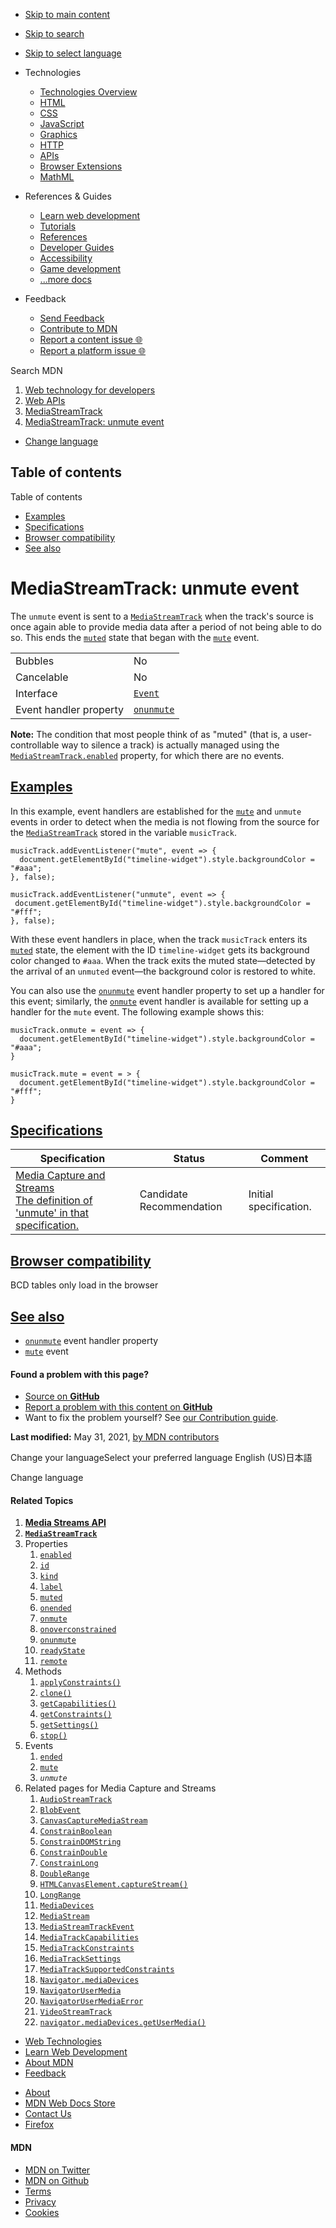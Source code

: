 -   <a href="#content" id="skip-main">Skip to main content</a>
-   <a href="#main-q" id="skip-search">Skip to search</a>
-   <a href="#select-language" id="skip-select-language">Skip to select language</a>

-   Technologies
    -   [Technologies Overview](https://developer.mozilla.org/en-US/docs/Web)
    -   [HTML](https://developer.mozilla.org/en-US/docs/Web/HTML)
    -   [CSS](https://developer.mozilla.org/en-US/docs/Web/CSS)
    -   [JavaScript](https://developer.mozilla.org/en-US/docs/Web/JavaScript)
    -   [Graphics](https://developer.mozilla.org/en-US/docs/Web/Guide/Graphics)
    -   [HTTP](https://developer.mozilla.org/en-US/docs/Web/HTTP)
    -   [APIs](https://developer.mozilla.org/en-US/docs/Web/API)
    -   [Browser Extensions](https://developer.mozilla.org/en-US/docs/Mozilla/Add-ons/WebExtensions)
    -   [MathML](https://developer.mozilla.org/en-US/docs/Web/MathML)
-   References & Guides
    -   [Learn web development](https://developer.mozilla.org/en-US/docs/Learn)
    -   [Tutorials](https://developer.mozilla.org/en-US/docs/Web/Tutorials)
    -   [References](https://developer.mozilla.org/en-US/docs/Web/Reference)
    -   [Developer Guides](https://developer.mozilla.org/en-US/docs/Web/Guide)
    -   [Accessibility](https://developer.mozilla.org/en-US/docs/Web/Accessibility)
    -   [Game development](https://developer.mozilla.org/en-US/docs/Games)
    -   [...more docs](https://developer.mozilla.org/en-US/docs/Web)
-   Feedback
    -   [Send Feedback](https://developer.mozilla.org/en-US/docs/MDN/Contribute/Feedback)
    -   [Contribute to MDN](https://developer.mozilla.org/en-US/docs/MDN/Contribute)
    -   [Report a content issue 🌐](https://github.com/mdn/content/issues/new)
    -   [Report a platform issue 🌐](https://github.com/mdn/yari/issues/new)

Search MDN

1.  <a href="https://developer.mozilla.org/en-US/docs/Web" class="breadcrumb"><span data-property="name">Web technology for developers</span></a>
2.  <a href="https://developer.mozilla.org/en-US/docs/Web/API" class="breadcrumb"><span data-property="name">Web APIs</span></a>
3.  <a href="https://developer.mozilla.org/en-US/docs/Web/API/MediaStreamTrack" class="breadcrumb-penultimate"><span data-property="name">MediaStreamTrack</span></a>
4.  <a href="https://developer.mozilla.org/en-US/docs/Web/API/MediaStreamTrack/unmute_event" class="breadcrumb-current-page"><span data-property="name">MediaStreamTrack: unmute event</span></a>

-   <a href="#select-language" class="language-icon"><span class="show-desktop">Change language</span></a>

Table of contents
-----------------

Table of contents

-   [Examples](#examples)
-   [Specifications](#specifications)
-   [Browser compatibility](#browser_compatibility)
-   [See also](#see_also)

MediaStreamTrack: unmute event
==============================

<span class="seoSummary">The `unmute` event is sent to a [`MediaStreamTrack`](https://developer.mozilla.org/en-US/docs/Web/API/MediaStreamTrack) when the track's source is once again able to provide media data after a period of not being able to do so.</span> This ends the [`muted`](https://developer.mozilla.org/en-US/docs/Web/API/MediaStreamTrack/muted "muted") state that began with the [`mute`](https://developer.mozilla.org/en-US/docs/Web/API/MediaStreamTrack/mute_event "mute") event.

<table><tbody><tr class="odd"><td>Bubbles</td><td>No</td></tr><tr class="even"><td>Cancelable</td><td>No</td></tr><tr class="odd"><td>Interface</td><td><a href="https://developer.mozilla.org/en-US/docs/Web/API/Event"><code>Event</code></a></td></tr><tr class="even"><td>Event handler property</td><td><a href="https://developer.mozilla.org/en-US/docs/Web/API/MediaStreamTrack/onunmute" title="onunmute"><code>onunmute</code></a></td></tr></tbody></table>

**Note:** The condition that most people think of as "muted" (that is, a user-controllable way to silence a track) is actually managed using the [`MediaStreamTrack.enabled`](https://developer.mozilla.org/en-US/docs/Web/API/MediaStreamTrack/enabled) property, for which there are no events.

[Examples](#examples "Permalink to Examples")
---------------------------------------------

In this example, event handlers are established for the [`mute`](https://developer.mozilla.org/en-US/docs/Web/API/MediaStreamTrack/mute_event "mute") and `unmute` events in order to detect when the media is not flowing from the source for the [`MediaStreamTrack`](https://developer.mozilla.org/en-US/docs/Web/API/MediaStreamTrack) stored in the variable `musicTrack`.

    musicTrack.addEventListener("mute", event => {
      document.getElementById("timeline-widget").style.backgroundColor = "#aaa";
    }, false);

    musicTrack.addEventListener("unmute", event => {
     document.getElementById("timeline-widget").style.backgroundColor = "#fff";
    }, false);

With these event handlers in place, when the track `musicTrack` enters its [`muted`](https://developer.mozilla.org/en-US/docs/Web/API/MediaStreamTrack/muted "muted") state, the element with the ID `timeline-widget` gets its background color changed to `#aaa`. When the track exits the muted state—detected by the arrival of an `unmuted` event—the background color is restored to white.

You can also use the [`onunmute`](https://developer.mozilla.org/en-US/docs/Web/API/MediaStreamTrack/onunmute "onunmute") event handler property to set up a handler for this event; similarly, the [`onmute`](https://developer.mozilla.org/en-US/docs/Web/API/MediaStreamTrack/onmute "onmute") event handler is available for setting up a handler for the `mute` event. The following example shows this:

    musicTrack.onmute = event => {
      document.getElementById("timeline-widget").style.backgroundColor = "#aaa";
    }

    musicTrack.mute = event = > {
      document.getElementById("timeline-widget").style.backgroundColor = "#fff";
    }

[Specifications](#specifications "Permalink to Specifications")
---------------------------------------------------------------

<table><thead><tr class="header"><th>Specification</th><th>Status</th><th>Comment</th></tr></thead><tbody><tr class="odd"><td><a href="https://w3c.github.io/mediacapture-main/#event-mediastreamtrack-unmute" class="external">Media Capture and Streams<br />
<span class="small">The definition of 'unmute' in that specification.</span></a></td><td><span class="spec-cr">Candidate Recommendation</span></td><td>Initial specification.</td></tr></tbody></table>

[Browser compatibility](#browser_compatibility "Permalink to Browser compatibility")
------------------------------------------------------------------------------------

BCD tables only load in the browser

[See also](#see_also "Permalink to See also")
---------------------------------------------

-   [`onunmute`](https://developer.mozilla.org/en-US/docs/Web/API/MediaStreamTrack/onunmute "onunmute") event handler property
-   [`mute`](https://developer.mozilla.org/en-US/docs/Web/API/MediaStreamTrack/mute_event "mute") event

#### Found a problem with this page?

-   [Source on **GitHub**](https://github.com/mdn/content/blob/main/files/en-us/web/api/mediastreamtrack/unmute_event/index.html "Folder: en-us/web/api/mediastreamtrack/unmute_event (Opens in a new tab)")
-   [Report a problem with this content on **GitHub**](https://github.com/mdn/content/issues/new?body=MDN+URL%3A+https%3A%2F%2Fdeveloper.mozilla.org%2Fen-US%2Fdocs%2FWeb%2FAPI%2FMediaStreamTrack%2Funmute_event%0A%0A%23%23%23%23+What+information+was+incorrect%2C+unhelpful%2C+or+incomplete%3F%0A%0A%0A%23%23%23%23+Specific+section+or+headline%3F%0A%0A%0A%23%23%23%23+What+did+you+expect+to+see%3F%0A%0A%0A%23%23%23%23+Did+you+test+this%3F+If+so%2C+how%3F%0A%0A%0A%3C%21--+Do+not+make+changes+below+this+line+--%3E%0A%3Cdetails%3E%0A%3Csummary%3EMDN+Content+page+report+details%3C%2Fsummary%3E%0A%0A*+Folder%3A+%60en-us%2Fweb%2Fapi%2Fmediastreamtrack%2Funmute_event%60%0A*+MDN+URL%3A+https%3A%2F%2Fdeveloper.mozilla.org%2Fen-US%2Fdocs%2FWeb%2FAPI%2FMediaStreamTrack%2Funmute_event%0A*+GitHub+URL%3A+https%3A%2F%2Fgithub.com%2Fmdn%2Fcontent%2Fblob%2Fmain%2Ffiles%2Fen-us%2Fweb%2Fapi%2Fmediastreamtrack%2Funmute_event%2Findex.html%0A*+Last+commit%3A+https%3A%2F%2Fgithub.com%2Fmdn%2Fcontent%2Fcommit%2F5737ba49f3f0c3fc7587d329f1362a7a66afdd80%0A*+Document+last+modified%3A+2021-05-31T16%3A58%3A42.000Z%0A%0A%3C%2Fdetails%3E&title=Issue+with+%22MediaStreamTrack%3A+unmute+event%22%3A+%28short+summary+here+please%29&labels=Content%3AWebAPI%2Cneeds-triage "This will take you to https://github.com/mdn/content to file a new issue")
-   Want to fix the problem yourself? See [our Contribution guide](https://github.com/mdn/content/blob/main/README.md).

**Last modified:** May 31, 2021, [by MDN contributors](https://developer.mozilla.org/en-US/docs/Web/API/MediaStreamTrack/unmute_event/contributors.txt)

Change your languageSelect your preferred language English (US)日本語

Change language

#### Related Topics

1.  **[Media Streams API](https://developer.mozilla.org/en-US/docs/Web/API/Media_Streams_API)**
2.  **[`MediaStreamTrack`](https://developer.mozilla.org/en-US/docs/Web/API/MediaStreamTrack)**
3.  Properties
    1.  [`enabled`](https://developer.mozilla.org/en-US/docs/Web/API/MediaStreamTrack/enabled)
    2.  [`id`](https://developer.mozilla.org/en-US/docs/Web/API/MediaStreamTrack/id)
    3.  [`kind`](https://developer.mozilla.org/en-US/docs/Web/API/MediaStreamTrack/kind)
    4.  [`label`](https://developer.mozilla.org/en-US/docs/Web/API/MediaStreamTrack/label)
    5.  [`muted`](https://developer.mozilla.org/en-US/docs/Web/API/MediaStreamTrack/muted)
    6.  [`onended`](https://developer.mozilla.org/en-US/docs/Web/API/MediaStreamTrack/onended)
    7.  [`onmute`](https://developer.mozilla.org/en-US/docs/Web/API/MediaStreamTrack/onmute)
    8.  [`onoverconstrained`](https://developer.mozilla.org/en-US/docs/Web/API/MediaStreamTrack/onoverconstrained)
    9.  [`onunmute`](https://developer.mozilla.org/en-US/docs/Web/API/MediaStreamTrack/onunmute)
    10. [`readyState`](https://developer.mozilla.org/en-US/docs/Web/API/MediaStreamTrack/readyState)
    11. [`remote`](https://developer.mozilla.org/en-US/docs/Web/API/MediaStreamTrack/remote)
4.  Methods
    1.  [`applyConstraints()`](https://developer.mozilla.org/en-US/docs/Web/API/MediaStreamTrack/applyConstraints)
    2.  [`clone()`](https://developer.mozilla.org/en-US/docs/Web/API/MediaStreamTrack/clone)
    3.  [`getCapabilities()`](https://developer.mozilla.org/en-US/docs/Web/API/MediaStreamTrack/getCapabilities)
    4.  [`getConstraints()`](https://developer.mozilla.org/en-US/docs/Web/API/MediaStreamTrack/getConstraints)
    5.  [`getSettings()`](https://developer.mozilla.org/en-US/docs/Web/API/MediaStreamTrack/getSettings)
    6.  [`stop()`](https://developer.mozilla.org/en-US/docs/Web/API/MediaStreamTrack/stop)
5.  Events
    1.  [`ended`](https://developer.mozilla.org/en-US/docs/Web/API/MediaStreamTrack/ended_event)
    2.  [`mute`](https://developer.mozilla.org/en-US/docs/Web/API/MediaStreamTrack/mute_event)
    3.  *`unmute`*
6.  Related pages for Media Capture and Streams
    1.  [`AudioStreamTrack`](https://developer.mozilla.org/en-US/docs/Web/API/AudioStreamTrack)
    2.  [`BlobEvent`](https://developer.mozilla.org/en-US/docs/Web/API/BlobEvent)
    3.  [`CanvasCaptureMediaStream`](https://developer.mozilla.org/en-US/docs/Web/API/CanvasCaptureMediaStream)
    4.  [`ConstrainBoolean`](https://developer.mozilla.org/en-US/docs/Web/API/ConstrainBoolean)
    5.  [`ConstrainDOMString`](https://developer.mozilla.org/en-US/docs/Web/API/ConstrainDOMString)
    6.  [`ConstrainDouble`](https://developer.mozilla.org/en-US/docs/Web/API/ConstrainDouble)
    7.  [`ConstrainLong`](https://developer.mozilla.org/en-US/docs/Web/API/ConstrainLong)
    8.  [`DoubleRange`](https://developer.mozilla.org/en-US/docs/Web/API/DoubleRange)
    9.  [`HTMLCanvasElement.captureStream()`](https://developer.mozilla.org/en-US/docs/Web/API/HTMLCanvasElement/captureStream)
    10. [`LongRange`](https://developer.mozilla.org/en-US/docs/Web/API/LongRange)
    11. [`MediaDevices`](https://developer.mozilla.org/en-US/docs/Web/API/MediaDevices)
    12. [`MediaStream`](https://developer.mozilla.org/en-US/docs/Web/API/MediaStream)
    13. [`MediaStreamTrackEvent`](https://developer.mozilla.org/en-US/docs/Web/API/MediaStreamTrackEvent)
    14. [`MediaTrackCapabilities`](https://developer.mozilla.org/en-US/docs/Web/API/MediaTrackCapabilities)
    15. [`MediaTrackConstraints`](https://developer.mozilla.org/en-US/docs/Web/API/MediaTrackConstraints)
    16. [`MediaTrackSettings`](https://developer.mozilla.org/en-US/docs/Web/API/MediaTrackSettings)
    17. [`MediaTrackSupportedConstraints`](https://developer.mozilla.org/en-US/docs/Web/API/MediaTrackSupportedConstraints)
    18. [`Navigator.mediaDevices`](https://developer.mozilla.org/en-US/docs/Web/API/Navigator/mediaDevices)
    19. [`NavigatorUserMedia`](https://developer.mozilla.org/en-US/docs/Web/API/NavigatorUserMedia)
    20. [`NavigatorUserMediaError`](https://developer.mozilla.org/en-US/docs/Web/API/NavigatorUserMediaError)
    21. [`VideoStreamTrack`](https://developer.mozilla.org/en-US/docs/Web/API/VideoStreamTrack)
    22. [`navigator.mediaDevices.getUserMedia()`](https://developer.mozilla.org/en-US/docs/Web/API/navigator/mediaDevices.getUserMedia)

-   [Web Technologies](https://developer.mozilla.org/en-US/docs/Web)
-   [Learn Web Development](https://developer.mozilla.org/en-US/docs/Learn)
-   [About MDN](https://developer.mozilla.org/en-US/docs/MDN/About)
-   [Feedback](https://developer.mozilla.org/en-US/docs/MDN/Feedback)

<!-- -->

-   [About](https://www.mozilla.org/about/)
-   [MDN Web Docs Store](https://shop.spreadshirt.com/mdn-store/)
-   [Contact Us](https://www.mozilla.org/contact/)
-   [Firefox](https://www.mozilla.org/firefox/?utm_source=developer.mozilla.org&utm_campaign=footer&utm_medium=referral)

#### MDN

-   <a href="https://twitter.com/mozdevnet" class="social-icon twitter"><span class="visually-hidden">MDN on Twitter</span></a>
-   <a href="https://github.com/mdn/" class="social-icon github"><span class="visually-hidden">MDN on Github</span></a>
-   [Terms](https://www.mozilla.org/about/legal/terms/mozilla)
-   [Privacy](https://www.mozilla.org/privacy/websites/)
-   [Cookies](https://www.mozilla.org/privacy/websites/#cookies)
